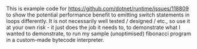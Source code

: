 This is example code for https://github.com/dotnet/runtime/issues/118809 to show the potential performance benefit to emitting switch statements in loops differently. It is not necessarily well tested / designed / etc., so use it at your own risk - it just does the job it needs to, to demonstrate what I wanted to demonstrate, to run my sample (unoptimised) fibonacci program in a custom-made bytecode interpreter.
